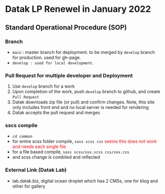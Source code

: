 # Datak LP Renewel in January 2022

## Standard Operational Procedure (SOP)
### Branch
- `main` : master branch for deployment. to be merged by `develop` branch for production. used for gh-page.
- `develop : used for local development.`  
### Pull Request for multiple developer and Deployment
1. Use `develop` branch for a work
1. Upon completion of the work, push `develop` branch to github, and create `Pull Request`
1. Datak downloads zip file (or pull) and confirm changes. Note, this site only includes front end and no local server is needed for rendering
1. Datak accepts the pull request and merges

### sscs compile
- `cd common`
- for entire scss folder compile, `sass scss css` <span style="color:red">seems this does not work and needs each single file</span>
- for a file based compile, `sass scss/xxx.scss css/xxx.css`
- and scss change is combiled and reflected

### External Link (Datak Lab)
- lab.datak.biz, digital ocean droplet which has 2 CMSs, one for blog and other for gallery